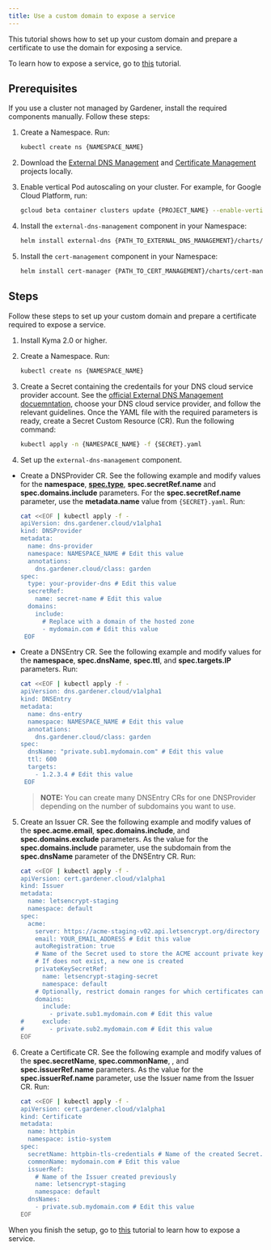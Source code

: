 ```yaml
---
title: Use a custom domain to expose a service
---
```


This tutorial shows how to set up your custom domain and prepare a certificate to use the domain for exposing a service.

To learn how to expose a service, go to [this](./apix-01-expose-service-apigateway.md) tutorial.

## Prerequisites

If you use a cluster not managed by Gardener, install the required components manually. Follow these steps:

1. Create a Namespace. Run:

   ```bash
   kubectl create ns {NAMESPACE_NAME}
   ```

2. Download the [External DNS Management](https://github.com/gardener/external-dns-management) and [Certificate Management](https://github.com/gardener/cert-management) projects locally.

3. Enable vertical Pod autoscaling on your cluster. For example, for Google Cloud Platform, run:

   ```bash
   gcloud beta container clusters update {PROJECT_NAME} --enable-vertical-pod-autoscaling
   ```

4. Install the `external-dns-management` component in your Namespace:

   ```bash
   helm install external-dns {PATH_TO_EXTERNAL_DNS_MANAGEMENT}/charts/external-dns-management --namespace={NAMESPACE_NAME} --set configuration.identifier=external-dns-identifier
   ```

5. Install the `cert-management` component in your Namespace:

   ```bash
   helm install cert-manager {PATH_TO_CERT_MANAGEMENT}/charts/cert-management --namespace={NAMESPACE_NAME} --set configuration.identifier=cert-manager-identifier
   ```

## Steps

Follow these steps to set up your custom domain and prepare a certificate required to expose a service.

1. Install Kyma 2.0 or higher.

2. Create a Namespace. Run:

   ```bash
   kubectl create ns {NAMESPACE_NAME}
   ```

3. Create a Secret containing the credentails for your DNS cloud service provider account. See the [official External DNS Management docuemntation](https://github.com/gardener/external-dns-management/blob/master/README.md#external-dns-management), choose your DNS cloud service provider, and follow the relevant guidelines. Once the YAML file with the required parameters is ready, create a Secret Custom Resource (CR). Run the following command:

   ```bash
   kubectl apply -n {NAMESPACE_NAME} -f {SECRET}.yaml
   ```

4. Set up the `external-dns-management` component.

- Create a DNSProvider CR. See the following example and modify values for the **namespace**, [**spec.type**](https://github.com/gardener/external-dns-management#using-the-dns-controller-manager), **spec.secretRef.name** and **spec.domains.include** parameters. For the **spec.secretRef.name** parameter, use the **metadata.name** value from `{SECRET}.yaml`. Run:

   ```bash
   cat <<EOF | kubectl apply -f -
   apiVersion: dns.gardener.cloud/v1alpha1
   kind: DNSProvider
   metadata:
     name: dns-provider
     namespace: NAMESPACE_NAME # Edit this value
     annotations:
       dns.gardener.cloud/class: garden
   spec:
     type: your-provider-dns # Edit this value
     secretRef:
       name: secret-name # Edit this value
     domains:
       include:
         # Replace with a domain of the hosted zone
         - mydomain.com # Edit this value
    EOF     
   ```

- Create a DNSEntry CR. See the following example and modify values for the **namespace**, **spec.dnsName**, **spec.ttl**, and **spec.targets.IP** parameters. Run:

   ```bash
   cat <<EOF | kubectl apply -f -
   apiVersion: dns.gardener.cloud/v1alpha1
   kind: DNSEntry
   metadata:
     name: dns-entry
     namespace: NAMESPACE_NAME # Edit this value
     annotations:
       dns.gardener.cloud/class: garden
   spec:
     dnsName: "private.sub1.mydomain.com" # Edit this value
     ttl: 600
     targets:
       - 1.2.3.4 # Edit this value
    EOF   
   ```

   >**NOTE:** You can create many DNSEntry CRs for one DNSProvider depending on the number of subdomains you want to use.

5. Create an Issuer CR. See the following example and modify values of the **spec.acme.email**, **spec.domains.include**, and **spec.domains.exclude** parameters. As the value for the **spec.domains.include** parameter, use the subdomain from the **spec.dnsName** parameter of the DNSEntry CR. Run:

   ```bash
   cat <<EOF | kubectl apply -f -
   apiVersion: cert.gardener.cloud/v1alpha1
   kind: Issuer
   metadata:
     name: letsencrypt-staging
     namespace: default
   spec:
     acme:
       server: https://acme-staging-v02.api.letsencrypt.org/directory
       email: YOUR_EMAIL_ADDRESS # Edit this value
       autoRegistration: true
       # Name of the Secret used to store the ACME account private key
       # If does not exist, a new one is created
       privateKeySecretRef:
         name: letsencrypt-staging-secret
         namespace: default
       # Optionally, restrict domain ranges for which certificates can be requested
       domains:
         include:
           - private.sub1.mydomain.com # Edit this value
   #     exclude:
   #       - private.sub2.mydomain.com # Edit this value
   EOF
   ```

6. Create a Certificate CR. See the following example and modify values of the **spec.secretName**, **spec.commonName**, , and **spec.issuerRef.name** parameters. As the value for the **spec.issuerRef.name** parameter, use the Issuer name from the Issuer CR. Run:

   ```bash
   cat <<EOF | kubectl apply -f -
   apiVersion: cert.gardener.cloud/v1alpha1
   kind: Certificate
   metadata:
     name: httpbin
     namespace: istio-system
   spec:
     secretName: httpbin-tls-credentials # Name of the created Secret. Edit this value
     commonName: mydomain.com # Edit this value
     issuerRef:
       # Name of the Issuer created previously
       name: letsencrypt-staging
       namespace: default
     dnsNames:
       - private.sub.mydomain.com # Edit this value
   EOF
   ```

When you finish the setup, go to [this](./apix-01-expose-service-apigateway.md) tutorial to learn how to expose a service.
